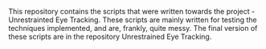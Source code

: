 This repository contains the scripts that were written towards the project - Unrestrainted Eye Tracking. These scripts are mainly written for testing the techniques implemented, and are, frankly, quite messy. The final version of these scripts are in the repository Unrestrained Eye Tracking. 

